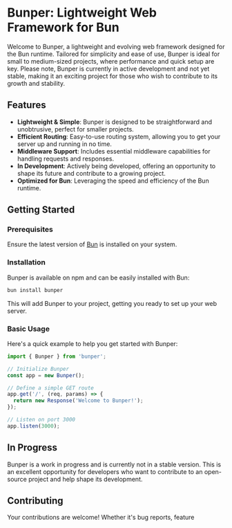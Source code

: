 # Bunper: Lightweight Web Framework for Bun

Welcome to Bunper, a lightweight and evolving web framework designed for the Bun runtime. Tailored for simplicity and ease of use, Bunper is ideal for small to medium-sized projects, where performance and quick setup are key. Please note, Bunper is currently in active development and not yet stable, making it an exciting project for those who wish to contribute to its growth and stability.

## Features

- **Lightweight & Simple**: Bunper is designed to be straightforward and unobtrusive, perfect for smaller projects.
- **Efficient Routing**: Easy-to-use routing system, allowing you to get your server up and running in no time.
- **Middleware Support**: Includes essential middleware capabilities for handling requests and responses.
- **In Development**: Actively being developed, offering an opportunity to shape its future and contribute to a growing project.
- **Optimized for Bun**: Leveraging the speed and efficiency of the Bun runtime.

## Getting Started

### Prerequisites

Ensure the latest version of [Bun](https://bun.sh/) is installed on your system.

### Installation

Bunper is available on npm and can be easily installed with Bun:

```bash
bun install bunper
```

This will add Bunper to your project, getting you ready to set up your web server.

### Basic Usage

Here's a quick example to help you get started with Bunper:

```typescript
import { Bunper } from 'bunper';

// Initialize Bunper
const app = new Bunper();

// Define a simple GET route
app.get('/', (req, params) => {
  return new Response('Welcome to Bunper!');
});

// Listen on port 3000
app.listen(3000);
```

## In Progress

Bunper is a work in progress and is currently not in a stable version. This is an excellent opportunity for developers who want to contribute to an open-source project and help shape its development.

## Contributing

Your contributions are welcome! Whether it's bug reports, feature
